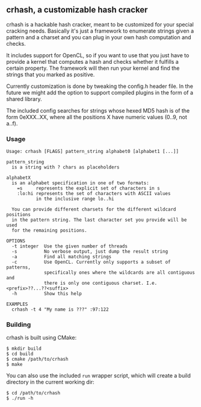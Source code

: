 ## crhash, a customizable hash cracker

crhash is a hackable hash cracker, meant to be customized for your special
cracking needs. Basically it's just a framework to enumerate strings given
a pattern and a charset and you can plug in your own hash computation and
checks.

It includes support for OpenCL, so if you want to use that you just have to
provide a kernel that computes a hash and checks whether it fulfills a certain
property. The framework will then run your kernel and find the strings that you
marked as positive.

Currently customization is done by tweaking the config.h header file. In the
future we might add the option to support compiled plugins in the form of
a shared library.

The included config searches for strings whose hexed MD5 hash is of the form
0eXXX..XX, where all the positions X have numeric values (0..9, not a..f).

### Usage

    Usage: crhash [FLAGS] pattern_string alphabet0 [alphabet1 [...]]

    pattern_string
      is a string with ? chars as placeholders

    alphabetX
      is an alphabet specification in one of two formats:
        =s     represents the explicit set of characters in s
        :lo:hi represents the set of characters with ASCII values
               in the inclusive range lo..hi

      You can provide different charsets for the different wildcard positions
      in the pattern string. The last character set you provide will be used
      for the remaining positions.

    OPTIONS
      -t integer  Use the given number of threads
      -s          No verbose output, just dump the result string
      -a          Find all matching strings
      -c          Use OpenCL. Currently only supports a subset of patterns,
                  specifically ones where the wildcards are all contiguous and
                  there is only one contiguous charset. I.e. <prefix>??...??<suffix>
      -h          Show this help

    EXAMPLES
      crhash -t 4 "My name is ???" :97:122

### Building

crhash is built using CMake:

    $ mkdir build
    $ cd build
    $ cmake /path/to/crhash
    $ make

You can also use the included `run` wrapper script, which will create a build
directory in the current working dir:

    $ cd /path/to/crhash
    $ ./run -h
